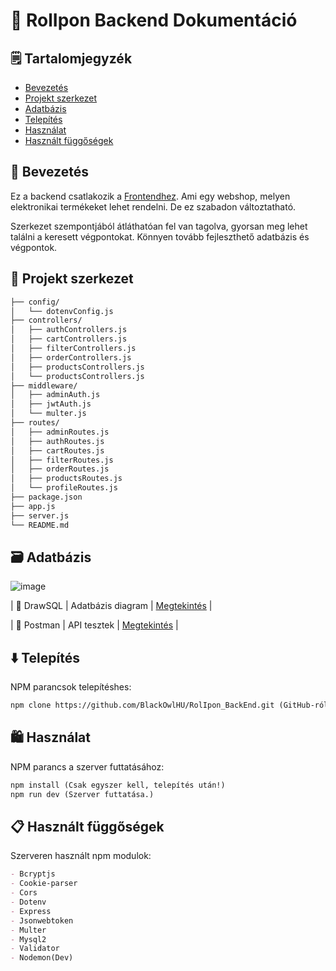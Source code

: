 # 📒 RolIpon Backend Dokumentáció

## 🗒️ Tartalomjegyzék
- [Bevezetés](#bevezetés)
- [Projekt szerkezet](#projekt-szerkezet)
- [Adatbázis](#adatbazis)
- [Telepítés](#telepites)
- [Használat](#hasznalat)
- [Használt függőségek](#használt-függőségek)

## 🏪 Bevezetés

Ez a backend csatlakozik a [Frontendhez](https://github.com/BlackOwlHU/RolIpon_FrontEnd). 
Ami egy webshop, melyen elektronikai termékeket lehet rendelni. De ez szabadon változtatható.

Szerkezet szempontjából átláthatóan fel van tagolva, gyorsan meg lehet találni a keresett végpontokat.
Könnyen tovább fejleszthető adatbázis és végpontok.

## 📁 Projekt szerkezet

```markdown
├── config/
│   └── dotenvConfig.js
├── controllers/
│   ├── authControllers.js
│   ├── cartControllers.js
│   ├── filterControllers.js
│   ├── orderControllers.js
│   ├── productsControllers.js
│   └── productsControllers.js
├── middleware/
│   ├── adminAuth.js
│   ├── jwtAuth.js
│   └── multer.js
├── routes/
│   ├── adminRoutes.js
│   ├── authRoutes.js
│   ├── cartRoutes.js
│   ├── filterRoutes.js
│   ├── orderRoutes.js
│   ├── productsRoutes.js
│   └── profileRoutes.js
├── package.json
├── app.js
├── server.js
└── README.md
```

## 🗃️ Adatbázis
![image](https://github.com/user-attachments/assets/a193d3a4-a52e-4836-97e5-0cbf48a3a471)

| 💄️ DrawSQL | Adatbázis diagram | [Megtekintés](https://drawsql.app/teams/blackowlhu/diagrams/rolipon) |

| 🧪 Postman | API tesztek | [Megtekintés](https://gold-equinox-349152.postman.co/workspace/RolIpon~16d80b71-9fbc-4792-b4ea-144853d3a13b/collection/39908184-e15c1e2d-c0ea-4bd9-8926-adb44815972e?action=share&creator=39908184) |

## ⬇️ Telepítés

NPM parancsok telepítéshes:

```markdown
npm clone https://github.com/BlackOwlHU/RolIpon_BackEnd.git (GitHub-ról letöltés)
```

## 🛍️ Használat

NPM parancs a szerver futtatásához:
```markdown
npm install (Csak egyszer kell, telepítés után!)
npm run dev (Szerver futtatása.)
```

## 📋 Használt függőségek
Szerveren használt npm modulok:
```markdown
- Bcryptjs
- Cookie-parser
- Cors
- Dotenv
- Express
- Jsonwebtoken
- Multer
- Mysql2
- Validator
- Nodemon(Dev)
```
